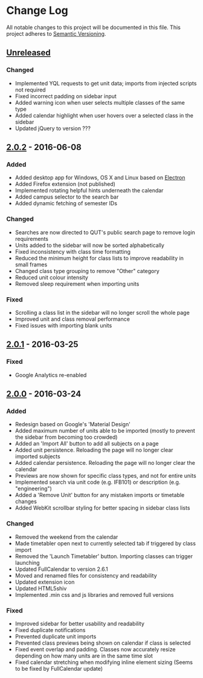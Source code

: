 # Change Log
All notable changes to this project will be documented in this file.
This project adheres to [Semantic Versioning](http://semver.org/).

## [Unreleased]
### Changed
- Implemented YQL requests to get unit data; imports from injected scripts not required
- Fixed incorrect padding on sidebar input
- Added warning icon when user selects multiple classes of the same type
- Added calendar highlight when user hovers over a selected class in the sidebar
- Updated jQuery to version ???

## [2.0.2] - 2016-06-08
### Added
- Added desktop app for Windows, OS X and Linux based on [Electron](http://electron.atom.io/)
- Added Firefox extension (not published)
- Implemented rotating helpful hints underneath the calendar
- Added campus selector to the search bar
- Added dynamic fetching of semester IDs

### Changed
- Searches are now directed to QUT's public search page to remove login requirements
- Units added to the sidebar will now be sorted alphabetically
- Fixed inconsistency with class time formatting
- Reduced the minimum height for class lists to improve readability in small frames
- Changed class type grouping to remove "Other" category
- Reduced unit colour intensity
- Removed sleep requirement when importing units

### Fixed
- Scrolling a class list in the sidebar will no longer scroll the whole page
- Improved unit and class removal performance
- Fixed issues with importing blank units

## [2.0.1] - 2016-03-25
### Fixed
- Google Analytics re-enabled

## [2.0.0] - 2016-03-24
### Added
- Redesign based on Google's 'Material Design'
- Added maximum number of units able to be imported (mostly to prevent the sidebar from becoming too crowded)
- Added an 'Import All' button to add all subjects on a page
- Added unit persistence. Reloading the page will no longer clear imported subjects
- Added calendar persistence. Reloading the page will no longer clear the calendar
- Previews are now shown for specific class types, and not for entire units
- Implemented search via unit code (e.g. IFB101) or description (e.g. "engineering")
- Added a 'Remove Unit' button for any mistaken imports or timetable changes
- Added WebKit scrollbar styling for better spacing in sidebar class lists

### Changed
- Removed the weekend from the calendar
- Made timetabler open next to currently selected tab if triggered by class import
- Removed the 'Launch Timetabler' button. Importing classes can trigger launching
- Updated FullCalendar to version 2.6.1
- Moved and renamed files for consistency and readability
- Updated extension icon
- Updated HTML5shiv
- Implemented .min css and js libraries and removed full versions

### Fixed
- Improved sidebar for better usability and readability
- Fixed duplicate notifications
- Prevented duplicate unit imports
- Prevented class previews being shown on calendar if class is selected
- Fixed event overlap and padding. Classes now accurately resize depending on how many units are in the same time slot
- Fixed calendar stretching when modifying inline element sizing (Seems to be fixed by FullCalendar update)

[Unreleased]: https://github.com/benmag/Timetable/compare/2.0.2
[2.0.2]: https://github.com/benmag/Timetable/compare/2.0.1...2.0.2
[2.0.1]: https://github.com/benmag/Timetable/compare/2.0.0...2.0.1
[2.0.0]: https://github.com/benmag/Timetable/compare/1.1.1...2.0.0
